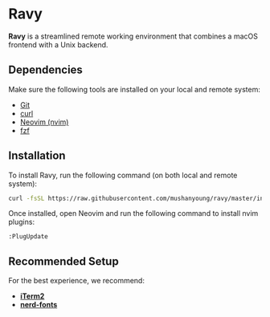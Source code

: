 # Ravy

**Ravy** is a streamlined remote working environment that combines a macOS frontend with a Unix backend.

## Dependencies

Make sure the following tools are installed on your local and remote system:

- [Git](https://git-scm.com/)
- [curl](https://curl.se/)
- [Neovim (nvim)](https://neovim.io/)
- [fzf](https://github.com/junegunn/fzf)

## Installation

To install Ravy, run the following command (on both local and remote system):

```sh
curl -fsSL https://raw.githubusercontent.com/mushanyoung/ravy/master/install.sh | sh -s
```

Once installed, open Neovim and run the following command to install nvim plugins:

```
:PlugUpdate
```

## Recommended Setup

For the best experience, we recommend:

- [**iTerm2**](https://www.iterm2.com/)
- [**nerd-fonts**](https://github.com/ryanoasis/nerd-fonts)
